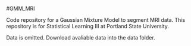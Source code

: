 #GMM_MRI

Code repository for a Gaussian Mixture Model to segment MRI data. This repository is for Statistical Learning III at Portland State University.

Data is omitted. Download avaliable data into the data folder.
